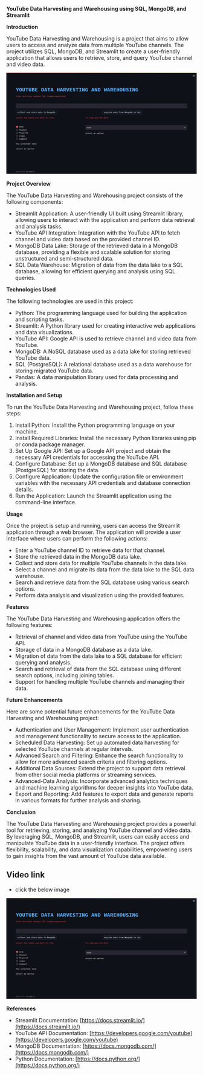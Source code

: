 **YouTube Data Harvesting and Warehousing using SQL, MongoDB, and Streamlit**

**Introduction**

YouTube Data Harvesting and Warehousing is a project that aims to allow users to access and analyze data from multiple YouTube channels. The project utilizes SQL, MongoDB, and Streamlit to create a user-friendly application that allows users to retrieve, store, and query YouTube channel and video data.


![Intro GUI](https://github.com/waran16s/youtube_data_harvesting_and_warehousing/blob/main/yt_project1-github_v2_(Streamlit%20GUI).png)


**Project Overview**

The YouTube Data Harvesting and Warehousing project consists of the following components:
- Streamlit Application: A user-friendly UI built using Streamlit library, allowing users to interact with the application and perform data retrieval and analysis tasks.
- YouTube API Integration: Integration with the YouTube API to fetch channel and video data based on the provided channel ID.
- MongoDB Data Lake: Storage of the retrieved data in a MongoDB database, providing a flexible and scalable solution for storing unstructured and semi-structured data.
- SQL Data Warehouse: Migration of data from the data lake to a SQL database, allowing for efficient querying and analysis using SQL queries.

**Technologies Used**

The following technologies are used in this project:
- Python: The programming language used for building the application and scripting tasks.
- Streamlit: A Python library used for creating interactive web applications and data visualizations.
- YouTube API: Google API is used to retrieve channel and video data from YouTube.
- MongoDB: A NoSQL database used as a data lake for storing retrieved YouTube data.
- SQL (PostgreSQL): A relational database used as a data warehouse for storing migrated YouTube data.
- Pandas: A data manipulation library used for data processing and analysis.

**Installation and Setup**

To run the YouTube Data Harvesting and Warehousing project, follow these steps:
1. Install Python: Install the Python programming language on your machine.
2. Install Required Libraries: Install the necessary Python libraries using pip or conda package manager.
3. Set Up Google API: Set up a Google API project and obtain the necessary API credentials for accessing the YouTube API.
4. Configure Database: Set up a MongoDB database and SQL database (PostgreSQL) for storing the data.
5. Configure Application: Update the configuration file or environment variables with the necessary API credentials and database connection details.
6. Run the Application: Launch the Streamlit application using the command-line interface.

**Usage**

Once the project is setup and running, users can access the Streamlit application through a web browser. The application will provide a user interface where users can perform the following actions:
- Enter a YouTube channel ID to retrieve data for that channel.
- Store the retrieved data in the MongoDB data lake.
- Collect and store data for multiple YouTube channels in the data lake.
- Select a channel and migrate its data from the data lake to the SQL data warehouse.
- Search and retrieve data from the SQL database using various search options.
- Perform data analysis and visualization using the provided features.

**Features**

The YouTube Data Harvesting and Warehousing application offers the following features:
- Retrieval of channel and video data from YouTube using the YouTube API.
- Storage of data in a MongoDB database as a data lake.
- Migration of data from the data lake to a SQL database for efficient querying and analysis.
- Search and retrieval of data from the SQL database using different search options, including joining tables.
- Support for handling multiple YouTube channels and managing their data.

**Future Enhancements**

Here are some potential future enhancements for the YouTube Data Harvesting and Warehousing project:
- Authentication and User Management: Implement user authentication and management functionality to secure access to the application.
- Scheduled Data Harvesting: Set up automated data harvesting for selected YouTube channels at regular intervals.
- Advanced Search and Filtering: Enhance the search functionality to allow for more advanced search criteria and filtering options.
- Additional Data Sources: Extend the project to support data retrieval from other social media platforms or streaming services.
- Advanced-Data Analysis: Incorporate advanced analytics techniques and machine learning algorithms for deeper insights into YouTube data.
- Export and Reporting: Add features to export data and generate reports in various formats for further analysis and sharing.

**Conclusion**

The YouTube Data Harvesting and Warehousing project provides a powerful tool for retrieving, storing, and analyzing YouTube channel and video data. By leveraging SQL, MongoDB, and Streamlit, users can easily access and manipulate YouTube data in a user-friendly interface. The project offers flexibility, scalability, and data visualization capabilities, empowering users to gain insights from the vast amount of YouTube data available.

## Video link
* click the below image

[![Intro GUI](https://github.com/waran16s/youtube_data_harvesting_and_warehousing/blob/main/yt_project1-github_v2_(Streamlit%20GUI).png)](https://www.linkedin.com/feed/update/urn:li:activity:7082817975338106880/)

**References**

- Streamlit Documentation: [https://docs.streamlit.io/](https://docs.streamlit.io/)
- YouTube API Documentation: [https://developers.google.com/youtube](https://developers.google.com/youtube)
- MongoDB Documentation: [https://docs.mongodb.com/](https://docs.mongodb.com/)
- Python Documentation: [https://docs.python.org/](https://docs.python.org/)
